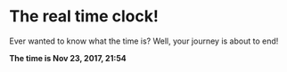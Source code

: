 # The real time clock!

Ever wanted to know what the time is? Well, your journey is about to end!

**The time is Nov 23, 2017, 21:54**